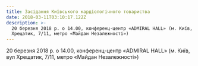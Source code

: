 ```yaml
---
title: Засідання Київського кардіологічного товариства
date: 2018-03-11T03:10:17.122Z
description: >-
  20 березня 2018 р. о 14.00, конференц-центр «ADMIRAL HALL» (м. Київ, вул
  Хрещатик, 7/11, метро «Майдан Незалежності»)
---
```

20 березня 2018 р. о 14.00, конференц-центр «ADMIRAL HALL» (м. Київ, вул Хрещатик, 7/11, метро «Майдан Незалежності»)
